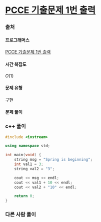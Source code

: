 # [PCCE 기출문제 1번 출력](https://school.programmers.co.kr/learn/courses/30/lessons/250133)

### 출처
#### 프로그래머스
[PCCE 기출문제 1번 출력](https://school.programmers.co.kr/learn/courses/30/lessons/250133)

#### 시간 복잡도
$`O(1)`$

#### 문제 유형
구현

#### 문제 풀이

### c++ 풀이
```c++
#include <iostream>

using namespace std;

int main(void) {
    string msg = "Spring is beginning";
    int val1 = 3;
    string val2 = "3";

    cout << msg << endl;
    cout << val1 + 10 << endl;
    cout << val2 + "10" << endl;

    return 0;
}
```

### 다른 사람 풀이
```c++

```